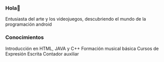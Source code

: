 ### Hola👋

<!--
**Ivandroi5/Ivandroi5** is a ✨ _special_ ✨ repository because its `README.md` (this file) appears on your GitHub profile.
-->
Entusiasta del arte y los videojuegos, descubriendo el mundo de la programación android

### Conocimientos 
Introducción en HTML, JAVA y C++
Formación musical básica
Cursos de Expresión Escrita
Contador auxiliar
